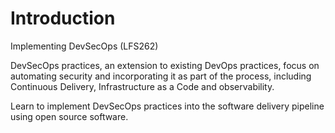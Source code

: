 # Introduction

Implementing DevSecOps (LFS262)

DevSecOps practices, an extension to existing DevOps practices, focus on automating security and incorporating it as part of the process, including Continuous Delivery, Infrastructure as a Code and observability. 

Learn to implement DevSecOps practices into the software delivery pipeline using open source software.

